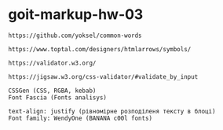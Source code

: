 # goit-markup-hw-03

<!-- Слова, часто используемые в CSS-классах -->

    https://github.com/yoksel/common-words

<!-- Tottal (мнемоніки) -->

    https://www.toptal.com/designers/htmlarrows/symbols/

<!-- HTML validator -->

    https://validator.w3.org/

<!-- CSS validator -->

    https://jigsaw.w3.org/css-validator/#validate_by_input

<!-- Figma plugins -->

    CSSGen (CSS, RGBA, kebab)
    Font Fascia (Fonts analisys)

<!--  -->

    text-align: justify (рівномірне розподіленя тексту в блоці)
    Font family: WendyOne (BANANA c00l fonts)
